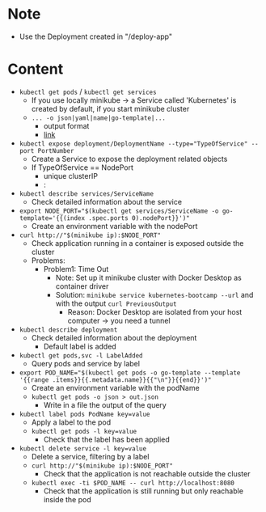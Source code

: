 # Note
* Use the Deployment created in "/deploy-app"

# Content
* `kubectl get pods` / `kubectl get services` 
  * If you use locally minikube -> a Service called 'Kubernetes' is created by default, if you start minikube cluster
  * `... -o json|yaml|name|go-template|...`
    * output format
    * [link](https://kubernetes.io/docs/reference/generated/kubectl/kubectl-commands#get)
* `kubectl expose deployment/DeploymentName --type="TypeOfService" --port PortNumber`
  * Create a Service to expose the deployment related objects
  * If TypeOfService == NodePort
    * unique clusterIP
    * <NodeIP>:<NodePort>
* `kubectl describe services/ServiceName`
  * Check detailed information about the service
* `export NODE_PORT="$(kubectl get services/ServiceName -o go-template='{{(index .spec.ports 0).nodePort}}')"`
  * Create an environment variable with the nodePort
* `curl http://"$(minikube ip):$NODE_PORT"`
  * Check application running in a container is exposed outside the cluster
  * Problems:
    * Problem1: Time Out
      * Note: Set up it minikube cluster with Docker Desktop as container driver
      * Solution: `minikube service kubernetes-bootcamp --url` and with the output `curl PreviousOutput`
        * Reason: Docker Desktop are isolated from your host computer -> you need a tunnel
* `kubectl describe deployment`
  * Check detailed information about the deployment
    * Default label is added
* `kubectl get pods,svc -l LabelAdded`  
  * Query pods and service by label
* `export POD_NAME="$(kubectl get pods -o go-template --template '{{range .items}}{{.metadata.name}}{{"\n"}}{{end}}')"`
  * Create an environment variable with the podName
  * `kubectl get pods -o json > out.json`
    * Write in a file the output of the query
* `kubectl label pods PodName key=value`
  * Apply a label to the pod
  * `kubectl get pods -l key=value`
    * Check that the label has been applied
* `kubectl delete service -l key=value`
  * Delete a service, filtering by a label
  * `curl http://"$(minikube ip):$NODE_PORT"`
    * Check that the application is not reachable outside the cluster
  * `kubectl exec -ti $POD_NAME -- curl http://localhost:8080`
    * Check that the application is still running but only reachable inside the pod